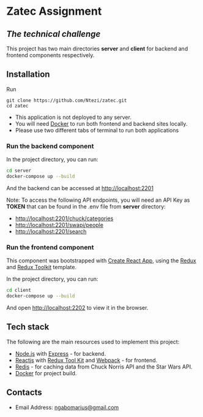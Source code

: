 # Zatec Assignment
## _The technical challenge_

This project has two main directories **server** and **client** for backend and frontend components respectively.

## Installation
Run

```
git clone https://github.com/Ntezi/zatec.git
cd zatec
```

- This application is not deployed to any server.
- You will need [Docker](https://www.docker.com/) to run both frontend and backend sites locally.
- Please use two different tabs of terminal to run both applications

### Run the backend component
In the project directory, you can run:
```sh
cd server
docker-compose up --build
```
And the backend can be accessed at [http://localhost:2201](http://localhost:2201)

Note: To access the following API endpoints, you will need an API Key as **TOKEN** that can be found in the .env file from **server** directory:
- [http://localhost:2201/chuck/categories](http://localhost:2201/chuck/categories)
- [http://localhost:2201/swapi/people](http://localhost:2201/swapi/people)
- [http://localhost:2201/search](http://localhost:2201/search)

### Run the frontend component
This component was bootstrapped with [Create React App](https://github.com/facebook/create-react-app), using the [Redux](https://redux.js.org/) and [Redux Toolkit](https://redux-toolkit.js.org/) template.

In the project directory, you can run:
```sh
cd client
docker-compose up --build
```
And open [http://localhost:2202](http://localhost:2202) to view it in the browser.

## Tech stack
The following are the main resources used to implement this project:
- [Node.js](https://nodejs.org/en/) with [Express](https://expressjs.com/) - for backend.
- [Reactjs](https://reactjs.org/) with [Redux Tool Kit](https://redux-toolkit.js.org/) and [Webpack](https://webpack.js.org/) - for frontend.
- [Redis](https://redis.io/) - for caching data from Chuck Norris API and the Star Wars API.
- [Docker](https://www.docker.com/) for project build.

## Contacts
- Email Address: ngabomarius@gmail.com
